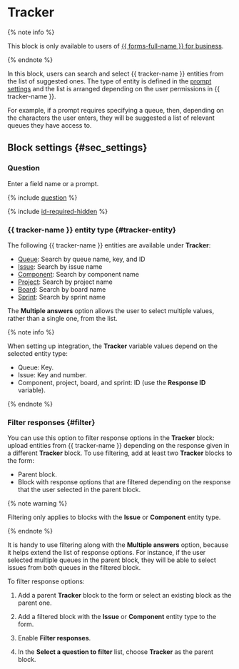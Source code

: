 # Tracker


{% note info %}

This block is only available to users of [{{ forms-full-name }} for business](../forms-for-org.md).

{% endnote %}


In this block, users can search and select {{ tracker-name }} entities from the list of suggested ones. The type of entity is defined in the [prompt settings](#tracker-entity) and the list is arranged depending on the user permissions in {{ tracker-name }}.

For example, if a prompt requires specifying a queue, then, depending on the characters the user enters, they will be suggested a list of relevant queues they have access to.

## Block settings {#sec_settings}

### Question

Enter a field name or a prompt.

{% include [question](../../_includes/forms/question.md) %}

{% include [id-required-hidden](../../_includes/forms/id-required-hidden.md) %}

### {{ tracker-name }} entity type {#tracker-entity}

The following {{ tracker-name }} entities are available under **Tracker**:

* [Queue](../../tracker/queue-intro.md): Search by queue name, key, and ID
* [Issue](../../tracker/user/create-ticket.md): Search by issue name
* [Component](../../tracker/manager/components.md): Search by component name
* [Project](../../tracker/manager/project-new.md): Search by project name
* [Board](../../tracker/manager/agile-new.md): Search by board name
* [Sprint](../../tracker/manager/create-agile-sprint.md): Search by sprint name

The **Multiple answers** option allows the user to select multiple values, rather than a single one, from the list.

{% note info %}

When setting up integration, the **Tracker** variable values depend on the selected entity type:

* Queue: Key.
* Issue: Key and number.
* Component, project, board, and sprint: ID (use the **Response ID** variable).

{% endnote %}

### Filter responses {#filter}

You can use this option to filter response options in the **Tracker** block: upload entities from {{ tracker-name }} depending on the response given in a different **Tracker** block. To use filtering, add at least two **Tracker** blocks to the form:

* Parent block.
* Block with response options that are filtered depending on the response that the user selected in the parent block.

{% note warning %}

Filtering only applies to blocks with the **Issue** or **Component** entity type.

{% endnote %}

It is handy to use filtering along with the **Multiple answers** option, because it helps extend the list of response options. For instance, if the user selected multiple queues in the parent block, they will be able to select issues from both queues in the filtered block.

To filter response options:

1. Add a parent **Tracker** block to the form or select an existing block as the parent one.

1. Add a filtered block with the **Issue** or **Component** entity type to the form.

1. Enable **Filter responses**.

1. In the **Select a question to filter** list, choose **Tracker** as the parent block.


